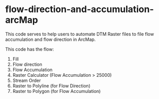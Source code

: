 # flow-direction-and-accumulation-arcMap
This code serves to help users to automate DTM Raster files to file flow accumulation and flow direction in ArcMap.

This code has the flow: 
1. Fill 
2. Flow direction 
3. Flow Accumulation 
4. Raster Calculator (Flow Accumulation > 25000) 
5. Stream Order 
6. Raster to Polyline (for Flow Direction) 
7. Raster to Polygon (for Flow Accumulation)
